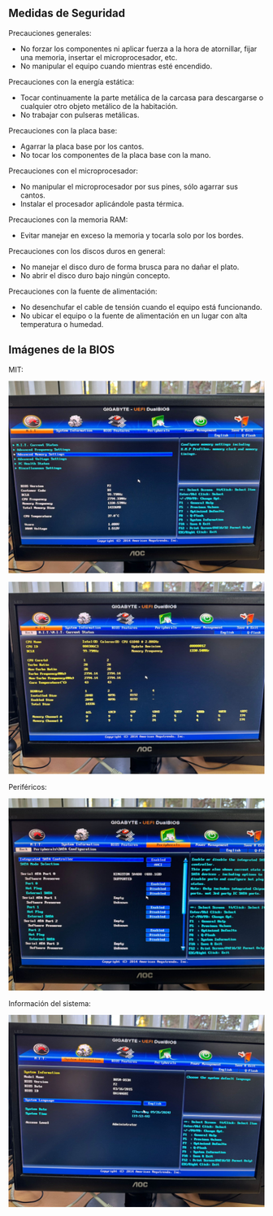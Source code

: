 ## Medidas de Seguridad

Precauciones generales:

- No forzar los componentes ni aplicar fuerza a la hora de atornillar, fijar una memoria, insertar el microprocesador, etc.
- No manipular el equipo cuando mientras esté encendido.

Precauciones con la energía estática:

- Tocar continuamente la parte metálica de la carcasa para descargarse o cualquier otro objeto metálico de la habitación.
- No trabajar con pulseras metálicas.

Precauciones con la placa base:

- Agarrar la placa base por los cantos.
- No tocar los componentes de la placa base con la mano.

Precauciones con el microprocesador:

- No manipular el microprocesador por sus pines, sólo agarrar sus cantos.
- Instalar el procesador aplicándole pasta térmica.

Precauciones con la memoria RAM:

- Evitar manejar en exceso la memoria y tocarla solo por los bordes.

Precauciones con los discos duros en general:

- No manejar el disco duro de forma brusca para no dañar el plato.
- No abrir el disco duro bajo ningún concepto.

Precauciones con la fuente de alimentación:

- No desenchufar el cable de tensión cuando el equipo está funcionando.
- No ubicar el equipo o la fuente de alimentación en un lugar con alta temperatura o humedad.

## Imágenes de la BIOS

MIT:

![Bios1](https://github.com/Angelgt27/SistPc/blob/a95852466d7b4855da3d00af1e77c013836e56aa/Imagenes/IMG-20240930-WA0055.jpg)

![Bios2](https://github.com/Angelgt27/SistPc/blob/6018f0cfdc66fe9635de651ac664118d207043f5/Imagenes/IMG-20240930-WA0056.jpg)

Periféricos:

![Bios3](https://github.com/Angelgt27/SistPc/blob/72b9c8655b82387441657df4fa6cb8bd7bcbb819/Imagenes/IMG-20240930-WA0057.jpg)

Información del sistema:

![Bios4](https://github.com/Angelgt27/SistPc/blob/03f8da7942e203737258bb8ac04e3e5bb78efce2/Imagenes/IMG-20240930-WA0058.jpg)
